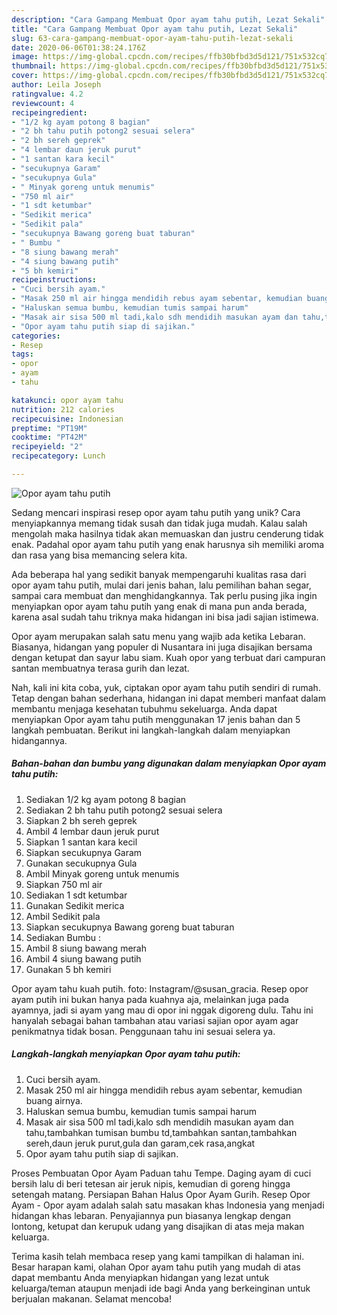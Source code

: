 ```yaml
---
description: "Cara Gampang Membuat Opor ayam tahu putih, Lezat Sekali"
title: "Cara Gampang Membuat Opor ayam tahu putih, Lezat Sekali"
slug: 63-cara-gampang-membuat-opor-ayam-tahu-putih-lezat-sekali
date: 2020-06-06T01:38:24.176Z
image: https://img-global.cpcdn.com/recipes/ffb30bfbd3d5d121/751x532cq70/opor-ayam-tahu-putih-foto-resep-utama.jpg
thumbnail: https://img-global.cpcdn.com/recipes/ffb30bfbd3d5d121/751x532cq70/opor-ayam-tahu-putih-foto-resep-utama.jpg
cover: https://img-global.cpcdn.com/recipes/ffb30bfbd3d5d121/751x532cq70/opor-ayam-tahu-putih-foto-resep-utama.jpg
author: Leila Joseph
ratingvalue: 4.2
reviewcount: 4
recipeingredient:
- "1/2 kg ayam potong 8 bagian"
- "2 bh tahu putih potong2 sesuai selera"
- "2 bh sereh geprek"
- "4 lembar daun jeruk purut"
- "1 santan kara kecil"
- "secukupnya Garam"
- "secukupnya Gula"
- " Minyak goreng untuk menumis"
- "750 ml air"
- "1 sdt ketumbar"
- "Sedikit merica"
- "Sedikit pala"
- "secukupnya Bawang goreng buat taburan"
- " Bumbu "
- "8 siung bawang merah"
- "4 siung bawang putih"
- "5 bh kemiri"
recipeinstructions:
- "Cuci bersih ayam."
- "Masak 250 ml air hingga mendidih rebus ayam sebentar, kemudian buang airnya."
- "Haluskan semua bumbu, kemudian tumis sampai harum"
- "Masak air sisa 500 ml tadi,kalo sdh mendidih masukan ayam dan tahu,tambahkan tumisan bumbu td,tambahkan santan,tambahkan sereh,daun jeruk purut,gula dan garam,cek rasa,angkat"
- "Opor ayam tahu putih siap di sajikan."
categories:
- Resep
tags:
- opor
- ayam
- tahu

katakunci: opor ayam tahu 
nutrition: 212 calories
recipecuisine: Indonesian
preptime: "PT19M"
cooktime: "PT42M"
recipeyield: "2"
recipecategory: Lunch

---
```



![Opor ayam tahu putih](https://img-global.cpcdn.com/recipes/ffb30bfbd3d5d121/751x532cq70/opor-ayam-tahu-putih-foto-resep-utama.jpg)

Sedang mencari inspirasi resep opor ayam tahu putih yang unik? Cara menyiapkannya memang tidak susah dan tidak juga mudah. Kalau salah mengolah maka hasilnya tidak akan memuaskan dan justru cenderung tidak enak. Padahal opor ayam tahu putih yang enak harusnya sih memiliki aroma dan rasa yang bisa memancing selera kita.

Ada beberapa hal yang sedikit banyak mempengaruhi kualitas rasa dari opor ayam tahu putih, mulai dari jenis bahan, lalu pemilihan bahan segar, sampai cara membuat dan menghidangkannya. Tak perlu pusing jika ingin menyiapkan opor ayam tahu putih yang enak di mana pun anda berada, karena asal sudah tahu triknya maka hidangan ini bisa jadi sajian istimewa.

Opor ayam merupakan salah satu menu yang wajib ada ketika Lebaran. Biasanya, hidangan yang populer di Nusantara ini juga disajikan bersama dengan ketupat dan sayur labu siam. Kuah opor yang terbuat dari campuran santan membuatnya terasa gurih dan lezat.


Nah, kali ini kita coba, yuk, ciptakan opor ayam tahu putih sendiri di rumah. Tetap dengan bahan sederhana, hidangan ini dapat memberi manfaat dalam membantu menjaga kesehatan tubuhmu sekeluarga. Anda dapat menyiapkan Opor ayam tahu putih menggunakan 17 jenis bahan dan 5 langkah pembuatan. Berikut ini langkah-langkah dalam menyiapkan hidangannya.

<!--inarticleads1-->

##### Bahan-bahan dan bumbu yang digunakan dalam menyiapkan Opor ayam tahu putih:

1. Sediakan 1/2 kg ayam potong 8 bagian
1. Sediakan 2 bh tahu putih potong2 sesuai selera
1. Siapkan 2 bh sereh geprek
1. Ambil 4 lembar daun jeruk purut
1. Siapkan 1 santan kara kecil
1. Siapkan secukupnya Garam
1. Gunakan secukupnya Gula
1. Ambil  Minyak goreng untuk menumis
1. Siapkan 750 ml air
1. Sediakan 1 sdt ketumbar
1. Gunakan Sedikit merica
1. Ambil Sedikit pala
1. Siapkan secukupnya Bawang goreng buat taburan
1. Sediakan  Bumbu :
1. Ambil 8 siung bawang merah
1. Ambil 4 siung bawang putih
1. Gunakan 5 bh kemiri


Opor ayam tahu kuah putih. foto: Instagram/@susan_gracia. Resep opor ayam putih ini bukan hanya pada kuahnya aja, melainkan juga pada ayamnya, jadi si ayam yang mau di opor ini nggak digoreng dulu. Tahu ini hanyalah sebagai bahan tambahan atau variasi sajian opor ayam agar penikmatnya tidak bosan. Penggunaan tahu ini sesuai selera ya. 

<!--inarticleads2-->

##### Langkah-langkah menyiapkan Opor ayam tahu putih:

1. Cuci bersih ayam.
1. Masak 250 ml air hingga mendidih rebus ayam sebentar, kemudian buang airnya.
1. Haluskan semua bumbu, kemudian tumis sampai harum
1. Masak air sisa 500 ml tadi,kalo sdh mendidih masukan ayam dan tahu,tambahkan tumisan bumbu td,tambahkan santan,tambahkan sereh,daun jeruk purut,gula dan garam,cek rasa,angkat
1. Opor ayam tahu putih siap di sajikan.


Proses Pembuatan Opor Ayam Paduan tahu Tempe. Daging ayam di cuci bersih lalu di beri tetesan air jeruk nipis, kemudian di goreng hingga setengah matang. Persiapan Bahan Halus Opor Ayam Gurih. Resep Opor Ayam - Opor ayam adalah salah satu masakan khas Indonesia yang menjadi hidangan khas lebaran. Penyajiannya pun biasanya lengkap dengan lontong, ketupat dan kerupuk udang yang disajikan di atas meja makan keluarga. 

Terima kasih telah membaca resep yang kami tampilkan di halaman ini. Besar harapan kami, olahan Opor ayam tahu putih yang mudah di atas dapat membantu Anda menyiapkan hidangan yang lezat untuk keluarga/teman ataupun menjadi ide bagi Anda yang berkeinginan untuk berjualan makanan. Selamat mencoba!
